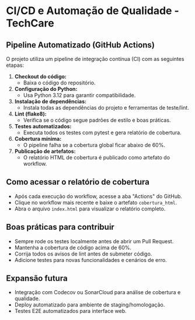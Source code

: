 # CI/CD e Automação de Qualidade - TechCare

## Pipeline Automatizado (GitHub Actions)

O projeto utiliza um pipeline de integração contínua (CI) com as seguintes etapas:

1. **Checkout do código:**
   - Baixa o código do repositório.
2. **Configuração do Python:**
   - Usa Python 3.12 para garantir compatibilidade.
3. **Instalação de dependências:**
   - Instala todas as dependências do projeto e ferramentas de teste/lint.
4. **Lint (flake8):**
   - Verifica se o código segue padrões de estilo e boas práticas.
5. **Testes automatizados:**
   - Executa todos os testes com pytest e gera relatório de cobertura.
6. **Cobertura mínima:**
   - O pipeline falha se a cobertura global ficar abaixo de 60%.
7. **Publicação de artefatos:**
   - O relatório HTML de cobertura é publicado como artefato do workflow.

## Como acessar o relatório de cobertura
- Após cada execução do workflow, acesse a aba "Actions" do GitHub.
- Clique no workflow mais recente e baixe o artefato `cobertura_html`.
- Abra o arquivo `index.html` para visualizar o relatório completo.

## Boas práticas para contribuir
- Sempre rode os testes localmente antes de abrir um Pull Request.
- Mantenha a cobertura de código acima de 60%.
- Corrija todos os avisos de lint antes de submeter código.
- Adicione testes para novas funcionalidades e cenários de erro.

## Expansão futura
- Integração com Codecov ou SonarCloud para análise de cobertura e qualidade.
- Deploy automatizado para ambiente de staging/homologação.
- Testes E2E automatizados para interface web. 
